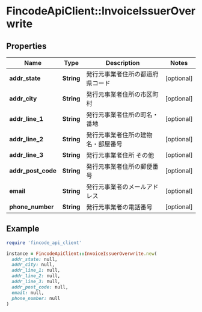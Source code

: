 # FincodeApiClient::InvoiceIssuerOverwrite

## Properties

| Name | Type | Description | Notes |
| ---- | ---- | ----------- | ----- |
| **addr_state** | **String** | 発行元事業者住所の都道府県コード  | [optional] |
| **addr_city** | **String** | 発行元事業者住所の市区町村  | [optional] |
| **addr_line_1** | **String** | 発行元事業者住所の町名・番地  | [optional] |
| **addr_line_2** | **String** | 発行元事業者住所の建物名・部屋番号  | [optional] |
| **addr_line_3** | **String** | 発行元事業者住所 その他  | [optional] |
| **addr_post_code** | **String** | 発行元事業者住所の郵便番号  | [optional] |
| **email** | **String** | 発行元事業者のメールアドレス  | [optional] |
| **phone_number** | **String** | 発行元事業者の電話番号  | [optional] |

## Example

```ruby
require 'fincode_api_client'

instance = FincodeApiClient::InvoiceIssuerOverwrite.new(
  addr_state: null,
  addr_city: null,
  addr_line_1: null,
  addr_line_2: null,
  addr_line_3: null,
  addr_post_code: null,
  email: null,
  phone_number: null
)
```

